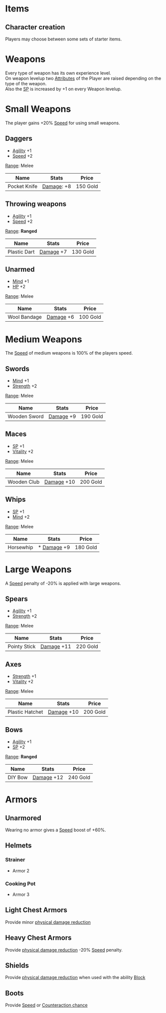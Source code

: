 # Items

## Character creation

Players may choose between some sets of starter items.

# Weapons
Every type of weapon has its own experience level.  
On weapon levelup two [Attributes](attributes.md) of the Player are raised depending on the type of the weapon.  
Also the [SP](attributes.md#skill-points) is increased by +1 on every Weapon levelup.

# Small Weapons
The player gains +20% [Speed](attributes.md#speed) for using small weapons.

## Daggers
* [Agility](attributes.md#agility) +1
* [Speed](attributes.md#speed) +2

[Range](battle_system.md#range): Melee

Name | Stats | Price
-----|-------|------
Pocket Knife | [Damage](attributes.md#physical-damage): +8 | 150 Gold

## Throwing weapons
* [Agility](attributes.md#agility) +1
* [Speed](attributes.md#speed) +2

[Range](battle_system.md#range): **Ranged**

Name | Stats | Price
-----|-------|------
Plastic Dart | [Damage](attributes.md#physical-damage) +7 | 130 Gold

## Unarmed
* [Mind](attributes.md#mind) +1
* [HP](attributes.md#hit-points) +2

[Range](battle_system.md#range): Melee

Name | Stats | Price
-----|-------|------
Wool Bandage | [Damage](attributes.md#physical-damage) +6 | 100 Gold

# Medium Weapons

The [Speed](attributes.md#speed) of medium weapons is 100% of the players speed.

## Swords
* [Mind](attributes.md#mind) +1
* [Strength](attributes.md#strength) +2

[Range](battle_system.md#range): Melee


Name | Stats | Price
-----|-------|------
Wooden Sword | [Damage](attributes.md#physical-damage) +9 | 190 Gold

## Maces
* [SP](attributes.md#skill-points) +1
* [Vitality](attributes.md#vitality) +2

[Range](battle_system.md#range): Melee

Name | Stats | Price
-----|-------|------
Wooden Club | [Damage](attributes.md#physical-damage) +10 | 200 Gold

## Whips
* [SP](attributes.md#skill-points) +1
* [Mind](attributes.md#mind) +2

[Range](battle_system.md#range): Melee

Name | Stats | Price
-----|-------|------
Horsewhip | * [Damage](attributes.md#physical-damage) +9 | 180 Gold

# Large Weapons
A [Speed](attributes.md#speed) penalty of -20% is applied with large weapons.

## Spears
* [Agility](attributes.md#agility) +1
* [Strength](attributes.md#strength) +2

[Range](battle_system.md#range): Melee

Name | Stats | Price
-----|-------|------
Pointy Stick | [Damage](attributes.md#physical-damage) +11 | 220 Gold

## Axes
* [Strength](attributes.md#strength) +1
* [Vitality](attributes.md#vitality) +2

[Range](battle_system.md#range): Melee

Name | Stats | Price
-----|-------|------
Plastic Hatchet | [Damage](attributes.md#physical-damage) +10 | 200 Gold

## Bows
* [Agility](attributes.md#agility) +1
* [SP](attributes.md#skill-points) +2

[Range](battle_system.md#range): **Ranged**

Name | Stats | Price
-----|-------|------
DIY Bow | [Damage](attributes.md#physical-damage) +12 | 240 Gold

# Armors

## Unarmored
Wearing no armor gives a [Speed](attributes.md#speed) boost of +60%.

## Helmets

### Strainer
* Armor 2

### Cooking Pot
* Armor 3

## Light Chest Armors
Provide minor [physical damage reduction](attributes.md#other-attributes)

## Heavy Chest Armors
Provide [physical damage reduction](attributes.md#other-attributes)
-20% [Speed](attributes.md#speed) penalty.

## Shields
Provide [physical damage reduction](attributes.md#other-attributes) when used with the ability [Block](battle_system.md#abilities)

## Boots
Provide [Speed](attributes.md#speed) or [Counteraction chance](attributes.md#other-attributes)
